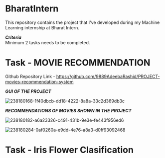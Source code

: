 # BharatIntern
This repository contains the project that I've developed during my Machine Learning internship at Bharat Intern.   
   
   ***Criteria***   
   Minimum 2 tasks needs to be completed.   
   
# Task - MOVIE RECOMMENDATION   

Github Repository Link - https://github.com/9889AdeebaRashid/PROJECT-movies-recommendation-system

***GUI OF THE PROJECT***

![238180168-1f40dbcb-dd18-4222-8a8a-33c2d369db3c](https://github.com/9889AdeebaRashid/BharatIntern/assets/80636537/dd1709bf-0ea2-4646-bb66-ab90fd3ce6c9)

***RECOMMENDATIONS OF MOVIES SHOWN IN THE PROJECT***

![238180182-a6a23326-c491-431b-9e3e-fe443f956ed6](https://github.com/9889AdeebaRashid/BharatIntern/assets/80636537/7dbec28c-1dd7-46a0-8d31-46135cf08b63)

![238180284-0af0260a-e9dd-4e76-a8a3-d0ff93092468](https://github.com/9889AdeebaRashid/BharatIntern/assets/80636537/ca08f3bf-e20f-418c-8b07-19e8805a5f56)

# Task - Iris Flower Clasification




